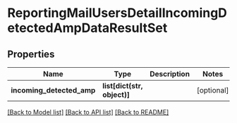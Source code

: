 # ReportingMailUsersDetailIncomingDetectedAmpDataResultSet

## Properties
Name | Type | Description | Notes
------------ | ------------- | ------------- | -------------
**incoming_detected_amp** | **list[dict(str, object)]** |  | [optional] 

[[Back to Model list]](../README.md#documentation-for-models) [[Back to API list]](../README.md#documentation-for-api-endpoints) [[Back to README]](../README.md)

